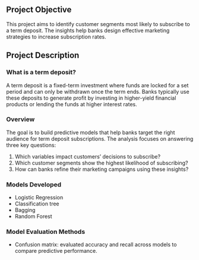 ## Project Objective
This project aims to identify customer segments most likely to subscribe to a term deposit. The insights help banks design effective marketing strategies to increase subscription rates.


## Project Description

### What is a term deposit?
A term deposit is a fixed-term investment where funds are locked for a set period and can only be withdrawn once the term ends. Banks typically use these deposits to generate profit by investing in higher-yield financial products or lending the funds at higher interest rates.

### Overview
The goal is to build predictive models that help banks target the right audience for term deposit subscriptions. The analysis focuses on answering three key questions:
  1. Which variables impact customers’ decisions to subscribe? 
  2. Which customer segments show the highest likelihood of subscribing? 
  3. How can banks refine their marketing campaigns using these insights?
  

### Models Developed
* Logistic Regression
* Classification tree
* Bagging
* Random Forest

### Model Evaluation Methods
* Confusion matrix: evaluated accuracy and recall across models to compare predictive performance.
